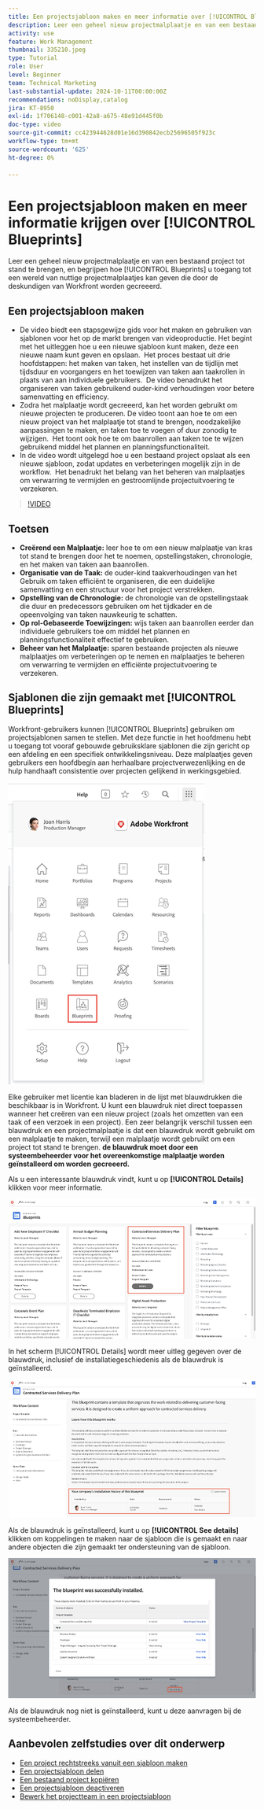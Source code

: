 ```yaml
---
title: Een projectsjabloon maken en meer informatie over [!UICONTROL Blueprints]
description: Leer een geheel nieuw projectmalplaatje en van een bestaand project tot stand te brengen, en begrijpen hoe [!UICONTROL Blueprints] u toegang tot een wereld van nuttige projectmalplaatjes kan geven die door de deskundigen van Workfront worden gecreeerd.
activity: use
feature: Work Management
thumbnail: 335210.jpeg
type: Tutorial
role: User
level: Beginner
team: Technical Marketing
last-substantial-update: 2024-10-11T00:00:00Z
recommendations: noDisplay,catalog
jira: KT-8950
exl-id: 1f706148-c001-42a8-a675-48e91d445f0b
doc-type: video
source-git-commit: cc423944628d01e16d390842ecb25696505f923c
workflow-type: tm+mt
source-wordcount: '625'
ht-degree: 0%

---
```


# Een projectsjabloon maken en meer informatie krijgen over [!UICONTROL Blueprints]


Leer een geheel nieuw projectmalplaatje en van een bestaand project tot stand te brengen, en begrijpen hoe [!UICONTROL Blueprints] u toegang tot een wereld van nuttige projectmalplaatjes kan geven die door de deskundigen van Workfront worden gecreeerd.

## Een projectsjabloon maken

* De video biedt een stapsgewijze gids voor het maken en gebruiken van sjablonen voor het op de markt brengen van videoproductie. Het begint met het uitleggen hoe u een nieuwe sjabloon kunt maken, deze een nieuwe naam kunt geven en opslaan. &#x200B; Het proces bestaat uit drie hoofdstappen: het maken van taken, het instellen van de tijdlijn met tijdsduur en voorgangers en het toewijzen van taken aan taakrollen in plaats van aan individuele gebruikers. &#x200B; De video benadrukt het organiseren van taken gebruikend ouder-kind verhoudingen voor betere samenvatting en efficiency. &#x200B;
* Zodra het malplaatje wordt gecreeerd, kan het worden gebruikt om nieuwe projecten te produceren. De video toont aan hoe te om een nieuw project van het malplaatje tot stand te brengen, noodzakelijke aanpassingen te maken, en taken toe te voegen of duur zonodig te wijzigen. &#x200B; Het toont ook hoe te om baanrollen aan taken toe te wijzen gebruikend middel het plannen en planningsfunctionaliteit. &#x200B;
* In de video wordt uitgelegd hoe u een bestaand project opslaat als een nieuwe sjabloon, zodat updates en verbeteringen mogelijk zijn in de workflow. &#x200B; Het benadrukt het belang van het beheren van malplaatjes om verwarring te vermijden en gestroomlijnde projectuitvoering te verzekeren. &#x200B;

>[!VIDEO](https://video.tv.adobe.com/v/335210/?quality=12&learn=on&enablevpops=0)

## Toetsen

* **Creërend een Malplaatje:** leer hoe te om een nieuw malplaatje van kras tot stand te brengen door het te noemen, opstellingstaken, chronologie, en het maken van taken aan baanrollen. &#x200B;
* **Organisatie van de Taak:** de ouder-kind taakverhoudingen van het Gebruik om taken efficiënt te organiseren, die een duidelijke samenvatting en een structuur voor het project verstrekken. &#x200B;
* **Opstelling van de Chronologie:** de chronologie van de opstellingstaak die duur en predecessors gebruiken om het tijdkader en de opeenvolging van taken nauwkeurig te schatten. &#x200B;
* **Op rol-Gebaseerde Toewijzingen:** wijs taken aan baanrollen eerder dan individuele gebruikers toe om middel het plannen en planningsfunctionaliteit effectief te gebruiken. &#x200B;
* **Beheer van het Malplaatje:** sparen bestaande projecten als nieuwe malplaatjes om verbeteringen op te nemen en malplaatjes te beheren om verwarring te vermijden en efficiënte projectuitvoering te verzekeren. &#x200B;


## Sjablonen die zijn gemaakt met [!UICONTROL Blueprints]

Workfront-gebruikers kunnen [!UICONTROL Blueprints] gebruiken om projectsjablonen samen te stellen. Met deze functie in het hoofdmenu hebt u toegang tot vooraf gebouwde gebruiksklare sjablonen die zijn gericht op een afdeling en een specifiek ontwikkelingsniveau. Deze malplaatjes geven gebruikers een hoofdbegin aan herhaalbare projectverwezenlijking en de hulp handhaaft consistentie over projecten gelijkend in werkingsgebied.

![&#x200B; Blauwdrukken in Hoofdmenu &#x200B;](assets/pt-blueprints-01.png)

Elke gebruiker met licentie kan bladeren in de lijst met blauwdrukken die beschikbaar is in Workfront. U kunt een blauwdruk niet direct toepassen wanneer het creëren van een nieuw project (zoals het omzetten van een taak of een verzoek in een project). Een zeer belangrijk verschil tussen een blauwdruk en een projectmalplaatje is dat een blauwdruk wordt gebruikt om een malplaatje te maken, terwijl een malplaatje wordt gebruikt om een project tot stand te brengen. **de blauwdruk moet door een systeembeheerder voor het overeenkomstige malplaatje worden geïnstalleerd om worden gecreeerd.**

Als u een interessante blauwdruk vindt, kunt u op **[!UICONTROL Details]** klikken voor meer informatie.

![&#x200B; Lijst van blauwdrukken &#x200B;](assets/pt-blueprints-02.png)

In het scherm [!UICONTROL Details] wordt meer uitleg gegeven over de blauwdruk, inclusief de installatiegeschiedenis als de blauwdruk is geïnstalleerd.

![&#x200B; Details over het gebruik van een blauwdruk &#x200B;](assets/pt-blueprints-03.png)

Als de blauwdruk is geïnstalleerd, kunt u op **[!UICONTROL See details]** klikken om koppelingen te maken naar de sjabloon die is gemaakt en naar andere objecten die zijn gemaakt ter ondersteuning van de sjabloon.

![&#x200B; Details over de installatie van een blauwdruk &#x200B;](assets/pt-blueprints-04.png)

Als de blauwdruk nog niet is geïnstalleerd, kunt u deze aanvragen bij de systeembeheerder.

## Aanbevolen zelfstudies over dit onderwerp

* [Een project rechtstreeks vanuit een sjabloon maken](/help/manage-work/create-and-manage-project-templates/create-a-project-directly-from-a-template.md)
* [Een projectsjabloon delen](/help/manage-work/create-and-manage-project-templates/share-a-project-template.md)
* [Een bestaand project kopiëren](/help/manage-work/manage-projects/copy-an-existing-project.md)
* [Een projectsjabloon deactiveren](/help/manage-work/create-and-manage-project-templates/deactivate-a-project-template.md)
* [Bewerk het projectteam in een projectsjabloon](/help/manage-work/create-and-manage-project-templates/edit-the-project-team-in-a-project-template.md)
